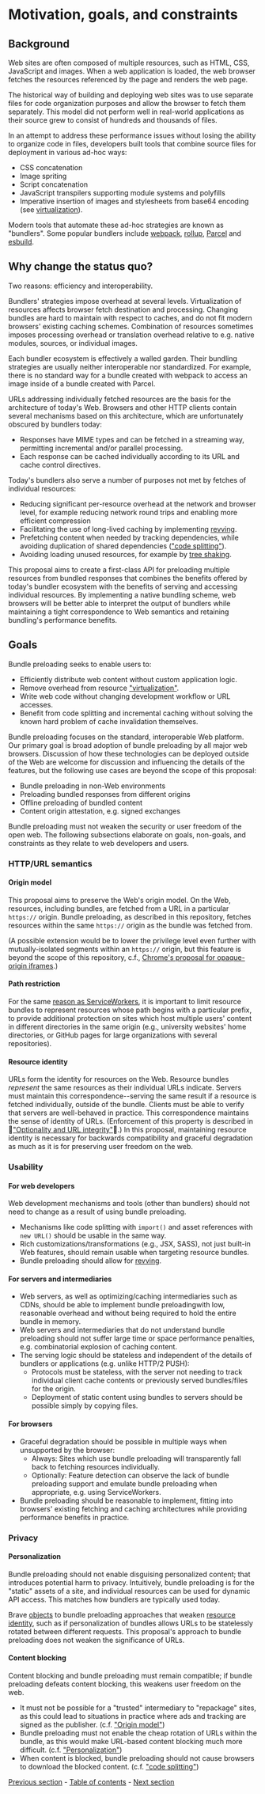 # Motivation, goals, and constraints

## Background

Web sites are often composed of multiple resources, such as HTML, CSS, JavaScript and images. When a web application is loaded, the web browser fetches the resources referenced by the page and renders the web page.

The historical way of building and deploying web sites was to use separate files for code organization purposes and allow the browser to fetch them separately. This model did not perform well in real-world applications as their source grew to consist of hundreds and thousands of files.

In an attempt to address these performance issues without losing the ability to organize code in files, developers built tools that combine source files for deployment in various ad-hoc ways:

- CSS concatenation
- Image spriting
- Script concatenation
- JavaScript transpilers supporting module systems and polyfills
- Imperative insertion of images and stylesheets from base64 encoding (see [virtualization](./glossary.md#virtualization)).

Modern tools that automate these ad-hoc strategies are known as "bundlers". Some popular bundlers include [webpack](https://webpack.js.org/), [rollup](https://rollupjs.org/guide/en/), [Parcel](https://parceljs.org/) and [esbuild](https://esbuild.github.io/).

## Why change the status quo?

Two reasons: efficiency and interoperability.

Bundlers' strategies impose overhead at several levels. Virtualization of resources affects browser fetch destination and processing. Changing bundles are hard to maintain with respect to caches, and do not fit modern browsers' existing caching schemes. Combination of resources sometimes imposes processing overhead or translation overhead relative to e.g. native modules, sources, or individual images.

Each bundler ecosystem is effectively a walled garden. Their bundling strategies are usually neither interoperable nor standardized. For example, there is no standard way for a bundle created with webpack to access an image inside of a bundle created with Parcel.

URLs addressing individually fetched resources are the basis for the architecture of today's Web. Browsers and other HTTP clients contain several mechanisms based on this architecture, which are unfortunately obscured by bundlers today:
- Responses have MIME types and can be fetched in a streaming way, permitting incremental and/or parallel processing.
- Each response can be cached individually according to its URL and cache control directives.

Today's bundlers also serve a number of purposes not met by fetches of individual resources:
- Reducing significant per-resource overhead at the network and browser level, for example reducing network round trips and enabling more efficient compression
- Facilitating the use of long-lived caching by implementing [revving](./glossary.md#revving).
- Prefetching content when needed by tracking dependencies, while avoiding duplication of shared dependencies (["code splitting"](./glossary.md#codesplitting)).
- Avoiding loading unused resources, for example by [tree shaking](./glossary.md#treeshaking).

This proposal aims to create a first-class API for preloading multiple resources from bundled responses that combines the benefits offered by today's bundler ecosystem with the benefits of serving and accessing individual resources. By implementing a native bundling scheme, web browsers will be better able to interpret the output of bundlers while maintaining a tight correspondence to Web semantics and retaining bundling's performance benefits.

## Goals

Bundle preloading seeks to enable users to:
- Efficiently distribute web content without custom application logic.
- Remove overhead from resource ["virtualization"](./glossary.md#virtualization).
- Write web code without changing development workflow or URL accesses.
- Benefit from code splitting and incremental caching without solving the known hard problem of cache invalidation themselves.

Bundle preloading focuses on the standard, interoperable Web platform. Our primary goal is broad adoption of bundle preloading by all major web browsers. Discussion of how these technologies can be deployed outside of the Web are welcome for discussion and influencing the details of the features, but the following use cases are beyond the scope of this proposal:
- Bundle preloading in non-Web environments
- Preloading bundled responses from different origins
- Offline preloading of bundled content
- Content origin attestation, e.g. signed exchanges

Bundle preloading must not weaken the security or user freedom of the open web. The following subsections elaborate on goals, non-goals, and constraints as they relate to web developers and users.

### HTTP/URL semantics

#### Origin model

This proposal aims to preserve the Web's origin model. On the Web, resources, including bundles, are fetched from a URL in a particular `https://` origin. Bundle preloading, as described in this repository, fetches resources within the same `https://` origin as the bundle was fetched from.

(A possible extension would be to lower the privilege level even further with mutually-isolated segments within an `https://` origin, but this feature is beyond the scope of this repository, c.f., [Chrome's proposal for opaque-origin iframes](https://github.com/WICG/webpackage/blob/main/explainers/subresource-loading-opaque-origin-iframes.md/).)

#### Path restriction

For the same [reason as ServiceWorkers](https://w3c.github.io/ServiceWorker/#path-restriction), it is important to limit resource bundles to represent resources whose path begins with a particular prefix, to provide additional protection on sites which host multiple users' content in different directories in the same origin (e.g., university websites' home directories, or GitHub pages for large organizations with several repositories).

#### Resource identity

URLs form the identity for resources on the Web. Resource bundles *represent* the same resources as their individual URLs indicate. Servers must maintain this correspondence--serving the same result if a resource is fetched individually, outside of the bundle. Clients must be able to verify that servers are well-behaved in practice. This correspondence maintains the sense of identity of URLs. (Enforcement of this property is described in 🚧["Optionality and URL integrity"](./subresource-loading.md#optionality-and-url-integrity)🚧.) In this proposal, maintaining resource identity is necessary for backwards compatibility and graceful degradation as much as it is for preserving user freedom on the web.

### Usability

#### For web developers

Web development mechanisms and tools (other than bundlers) should not need to change as a result of using bundle preloading.
- Mechanisms like code splitting with `import()` and asset references with `new URL()` should be usable in the same way.
- Rich customizations/transformations (e.g., JSX, SASS), not just built-in Web features, should remain usable when targeting resource bundles.
- Bundle preloading should allow for [revving](./glossary.md#revving).

#### For servers and intermediaries

- Web servers, as well as optimizing/caching intermediaries such as CDNs, should be able to implement bundle preloadingwith low, reasonable overhead and without being required to hold the entire bundle in memory.
- Web servers and intermediaries that do not understand bundle preloading should not suffer large time or space performance penalties, e.g. combinatorial explosion of caching content.
- The serving logic should be stateless and independent of the details of bundlers or applications (e.g. unlike HTTP/2 PUSH):
  - Protocols must be stateless, with the server not needing to track individual client cache contents or previously served bundles/files for the origin.
  - Deployment of static content using bundles to servers should be possible simply by copying files.

#### For browsers

- Graceful degradation should be possible in multiple ways when unsupported by the browser:
    - Always: Sites which use bundle preloading will transparently fall back to fetching resources individually.
    - Optionally: Feature detection can observe the lack of bundle preloading support and emulate bundle preloading when appropriate, e.g. using ServiceWorkers.
- Bundle preloading should be reasonable to implement, fitting into browsers' existing fetching and caching architectures while providing performance benefits in practice.

### Privacy

#### Personalization

Bundle preloading should not enable disguising personalized content; that introduces potential harm to privacy. Intuitively, bundle preloading is for the "static" assets of a site, and individual resources can be used for dynamic API access. This matches how bundlers are typically used today.

Brave [objects](https://brave.com/webbundles-harmful-to-content-blocking-security-tools-and-the-open-web/) to bundle preloading approaches that weaken [resource identity](./glossary.md#rsrcidentity), such as if personalization of bundles allows URLs to be statelessly rotated between different requests. This proposal's approach to bundle preloading does not weaken the significance of URLs.

#### Content blocking

Content blocking and bundle preloading must remain compatible; if bundle preloading defeats content blocking, this weakens user freedom on the web.
- It must not be possible for a "trusted" intermediary to "repackage" sites, as this could lead to situations in practice where ads and tracking are signed as the publisher. (c.f. ["Origin model"](#origin-model))
- Bundle preloading must not enable the cheap rotation of URLs within the bundle, as this would make URL-based content blocking much more difficult. (c.f. ["Personalization"](#personalization))
- When content is blocked, bundle preloading should not cause browsers to download the blocked content. (c.f. ["code splitting"](#for-web-developers))

[Previous section](./README.md) - [Table of contents](./README.md#table-of-contents) - [Next section](./examples.md)
